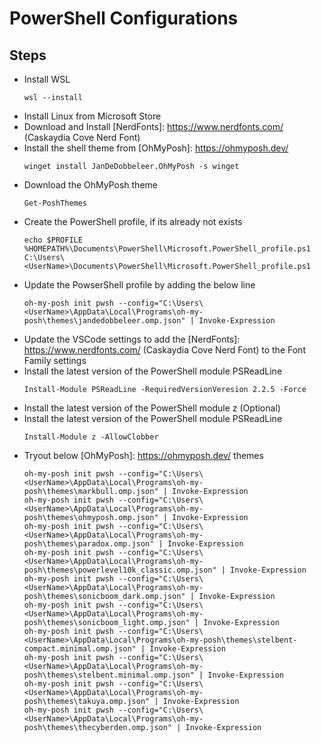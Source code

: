 # PowerShell Configurations

## Steps

- Install WSL
  ```
  wsl --install
  ```
- Install Linux from Microsoft Store
- Download and Install [NerdFonts]: https://www.nerdfonts.com/ (Caskaydia Cove Nerd Font)
- Install the shell theme from [OhMyPosh]: https://ohmyposh.dev/
  ```
  winget install JanDeDobbeleer.OhMyPosh -s winget
  ```
- Download the OhMyPosh theme
  ```
  Get-PoshThemes
  ```
- Create the PowerShell profile, if its already not exists
  ```
  echo $PROFILE
  %HOMEPATH%\Documents\PowerShell\Microsoft.PowerShell_profile.ps1
  C:\Users\<UserName>\Documents\PowerShell\Microsoft.PowerShell_profile.ps1
  ```
- Update the PowserShell profile by adding the below line
  ```
  oh-my-posh init pwsh --config="C:\Users\<UserName>\AppData\Local\Programs\oh-my-posh\themes\jandedobbeleer.omp.json" | Invoke-Expression
  ```
- Update the VSCode settings to add the [NerdFonts]: https://www.nerdfonts.com/ (Caskaydia Cove Nerd Font) to the Font Family settings
- Install the latest version of the PowerShell module PSReadLine
  ```
  Install-Module PSReadLine -RequiredVersionVeresion 2.2.5 -Force
  ```
- Install the latest version of the PowerShell module z (Optional)
- Install the latest version of the PowerShell module PSReadLine
  ```
  Install-Module z -AllowClobber
  ```
- Tryout below [OhMyPosh]: https://ohmyposh.dev/ themes
  ```
  oh-my-posh init pwsh --config="C:\Users\<UserName>\AppData\Local\Programs\oh-my-posh\themes\markbull.omp.json" | Invoke-Expression
  oh-my-posh init pwsh --config="C:\Users\<UserName>\AppData\Local\Programs\oh-my-posh\themes\ohmyposh.omp.json" | Invoke-Expression
  oh-my-posh init pwsh --config="C:\Users\<UserName>\AppData\Local\Programs\oh-my-posh\themes\paradox.omp.json" | Invoke-Expression
  oh-my-posh init pwsh --config="C:\Users\<UserName>\AppData\Local\Programs\oh-my-posh\themes\powerlevel10k_classic.omp.json" | Invoke-Expression
  oh-my-posh init pwsh --config="C:\Users\<UserName>\AppData\Local\Programs\oh-my-posh\themes\sonicboom_dark.omp.json" | Invoke-Expression
  oh-my-posh init pwsh --config="C:\Users\<UserName>\AppData\Local\Programs\oh-my-posh\themes\sonicboom_light.omp.json" | Invoke-Expression
  oh-my-posh init pwsh --config="C:\Users\<UserName>\AppData\Local\Programs\oh-my-posh\themes\stelbent-compact.minimal.omp.json" | Invoke-Expression
  oh-my-posh init pwsh --config="C:\Users\<UserName>\AppData\Local\Programs\oh-my-posh\themes\stelbent.minimal.omp.json" | Invoke-Expression
  oh-my-posh init pwsh --config="C:\Users\<UserName>\AppData\Local\Programs\oh-my-posh\themes\takuya.omp.json" | Invoke-Expression
  oh-my-posh init pwsh --config="C:\Users\<UserName>\AppData\Local\Programs\oh-my-posh\themes\thecyberden.omp.json" | Invoke-Expression
  ```
